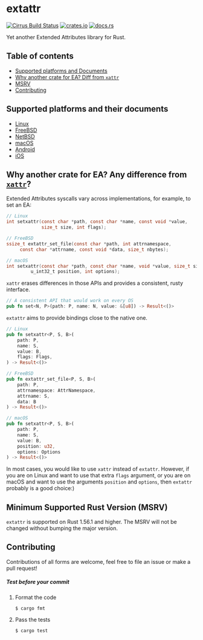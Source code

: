 # extattr
[![Cirrus Build Status](https://api.cirrus-ci.com/github/SteveLauC/extattr.svg)](https://cirrus-ci.com/github/SteveLauC/extattr)
[![crates.io](https://img.shields.io/crates/v/extattr.svg)](https://crates.io/crates/extattr)
[![docs.rs](https://docs.rs/extattr/badge.svg)](https://docs.rs/extattr)

Yet another Extended Attributes library for Rust.

## Table of contents

  * [Supported platforms and Documents](https://github.com/SteveLauC/extattr#supported-platforms-and-their-documents)
  * [Why another crate for EA? Diff from `xattr`](https://github.com/SteveLauC/extattr#why-another-crate-for-ea-any-difference-from-xattr)
  * [MSRV](https://github.com/SteveLauC/extattr#minimum-supported-rust-version-msrv)
  * [Contributing](https://github.com/SteveLauC/extattr#contributing)

## Supported platforms and their documents

* [Linux](https://docs.rs/extattr/latest/x86_64-unknown-linux-gnu/extattr/index.html)
* [FreeBSD](https://docs.rs/extattr/latest/x86_64-unknown-freebsd/extattr/index.html)
* [NetBSD](https://docs.rs/extattr/latest/x86_64-unknown-netbsd/extattr/index.html)
* [macOS](https://docs.rs/extattr/latest/aarch64-apple-darwin/extattr/index.html)
* [Android](https://docs.rs/extattr/latest/aarch64-linux-android/extattr/index.html)
* [iOS](https://docs.rs/extattr/latest/aarch64-apple-ios/extattr/index.html)

## Why another crate for EA? Any difference from [`xattr`](https://crates.io/crates/xattr)?

Extended Attributes syscalls vary across implementations, for example, to set an EA:

```c
// Linux
int setxattr(const char *path, const char *name, const void *value, 
             size_t size, int flags);

// FreeBSD
ssize_t extattr_set_file(const char *path, int attrnamespace,
	 const char *attrname, const void *data, size_t	nbytes);

// macOS
int setxattr(const char *path, const char *name, void *value, size_t size,
         u_int32_t position, int options);
```

`xattr` erases differences in those APIs and provides a consistent, rusty 
interface. 

```rust
// A consistent API that would work on every OS
pub fn set<N, P>(path: P, name: N, value: &[u8]) -> Result<()> 
```

`extattr` aims to provide bindings close to the native one.

```rust
// Linux
pub fn setxattr<P, S, B>(
    path: P,
    name: S,
    value: B,
    flags: Flags,
) -> Result<()>

// FreeBSD
pub fn extattr_set_file<P, S, B>(
    path: P,
    attrnamespace: AttrNamespace,
    attrname: S,
    data: B
) -> Result<()>

// macOS
pub fn setxattr<P, S, B>(
    path: P,
    name: S,
    value: B,
    position: u32,
    options: Options
) -> Result<()>
```

In most cases, you would like to use `xattr` instead of `extattr`. However, if 
you are on Linux and want to use that extra `flags` argument, or you are on macOS
and want to use the arguments `position` and `options`, then `extattr` probably 
is a good choice:)

## Minimum Supported Rust Version (MSRV)
`extattr` is supported on Rust 1.56.1 and higher. The MSRV will not be changed 
without bumping the major version.

## Contributing

Contributions of all forms are welcome, feel free to file an issue or make a pull request!

##### Test before your commit

1. Format the code

   ```shell
   $ cargo fmt
   ```

2. Pass the tests

   ```shell
   $ cargo test
   ``` 
   